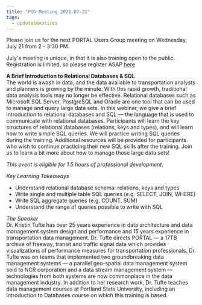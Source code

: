 ```yaml
---
title: "PUG Meeting 2021-07-21"
tags:
  - updates&notices
---
```


Please join us for the next PORTAL Users Group meeting on Wednesday, July 21 from 2 - 3:30 PM.  
  
July's meeting is unique, in that it is also training open to the public. Registration is limited, so please register ASAP [here](https://us02web.zoom.us/meeting/register/tZIqce6prTwoHdD2y59HAN4nqOqNka45TLXC)  

__A Brief Introduction to Relational Databases & SQL__  
The world is awash in data, and the data available to transportation analysts and planners is growing by the minute. With this rapid growth, traditional data analysis tools may no longer be effective. Relational databases such as Microsoft SQL Server, PostgreSQL and Oracle are one tool that can be used to manage and query large data sets. In this webinar, we give a brief introduction to relational databases and SQL — the language that is used to communicate with relational databases. Participants will learn the key structures of relational databases (relations, keys and types), and will learn how to write simple SQL queries. We will practice writing SQL queries during the training. Additional resources will be provided for participants who wish to continue practicing their new SQL skills after the training. Join us to learn a bit more about how to manage those large data sets!  
  
_This event is eligible for 1.5 hours of professional development._  
  
_Key Learning Takeaways_  
- Understand relational database schema: relations, keys and types  
- Write single and multiple table SQL queries (e.g. SELECT, JOIN, WHERE)  
- Write SQL aggregate queries (e.g. COUNT, SUM)  
- Understand the range of queries possible to write with SQL  

_The Speaker_  
Dr. Kristin Tufte has over 25 years experience in data architecture and data management system design and performance and 15 years experience in transportation data management. Dr. Tufte directs PORTAL — a 17TB archive of freeway, transit and traffic signal data which provides visualizations of performance measures for transportation professionals. Dr. Tufte was on teams that implemented two groundbreaking data management systems — a parallel geo-spatial data management system sold to NCR corporation and a data stream management system — technologies from both systems are now commonplace in the data management industry. In addition to her research work, Dr. Tufte teaches data management courses at Portland State University, including an Introduction to Databases course on which this training is based.
